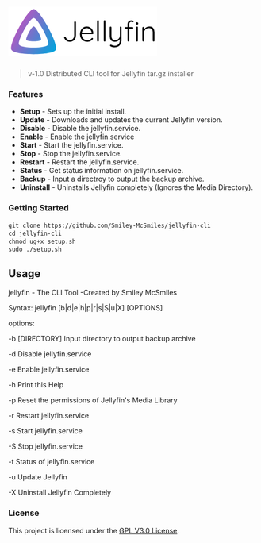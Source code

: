 ![jellyfin-cli](.github/banner-light.png?raw=true "Jellyfin Logo")
======

> v-1.0 Distributed CLI tool for Jellyfin tar.gz installer

### Features

* **Setup** - Sets up the initial install.
* **Update** - Downloads and updates the current Jellyfin version.
* **Disable** - Disable the jellyfin.service.
* **Enable** - Enable the jellyfin.service
* **Start** - Start the jellyfin.service.
* **Stop** - Stop the jellyfin.service.
* **Restart** - Restart the jellyfin.service.
* **Status** - Get status information on jellyfin.service.
* **Backup** - Input a directroy to output the backup archive.
* **Uninstall** - Uninstalls Jellyfin completely (Ignores the Media Directory).

### Getting Started

```shell
git clone https://github.com/Smiley-McSmiles/jellyfin-cli
cd jellyfin-cli
chmod ug+x setup.sh
sudo ./setup.sh
```

## Usage

jellyfin - The CLI Tool
-Created by Smiley McSmiles

Syntax: jellyfin [b|d|e|h|p|r|s|S|u|X] [OPTIONS]

options:

-b     [DIRECTORY] Input directory to output backup archive

-d     Disable jellyfin.service

-e     Enable jellyfin.service

-h     Print this Help

-p     Reset the permissions of Jellyfin's Media Library

-r     Restart jellyfin.service

-s     Start jellyfin.service

-S     Stop jellyfin.service

-t     Status of jellyfin.service

-u     Update Jellyfin

-X     Uninstall Jellyfin Completely

### License

   This project is licensed under the [GPL V3.0 License](https://github.com/Smiley-McSmiles/jellyfin-cli/blob/main/LICENSE).
